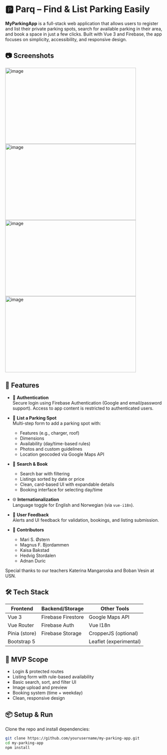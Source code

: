 
# 🅿️ Parq – Find & List Parking Easily

**MyParkingApp** is a full-stack web application that allows users to register and list their private parking spots, search for available parking in their area, and book a space in just a few clicks. Built with Vue 3 and Firebase, the app focuses on simplicity, accessibility, and responsive design.


## 📷 Screenshots

<img width="418" height="243" alt="image" src="https://github.com/user-attachments/assets/001143f9-382a-4dd5-9f6a-f2c3e8002b12" />

<img width="418" height="243" alt="image" src="https://github.com/user-attachments/assets/4e9db794-3789-4a41-ad75-53a564c891f2" />

<img width="418" height="243" alt="image" src="https://github.com/user-attachments/assets/3723dcc0-26e3-4515-a673-48404974a0f2" />

<img width="418" height="243" alt="image" src="https://github.com/user-attachments/assets/9e792073-98b5-44af-96cf-d120ac0f8292" />



## 🚀 Features

- 🔐 **Authentication**  
  Secure login using Firebase Authentication (Google and email/password support). Access to app content is restricted to authenticated users.

- 📝 **List a Parking Spot**  
  Multi-step form to add a parking spot with:
  - Features (e.g., charger, roof)
  - Dimensions
  - Availability (day/time-based rules)
  - Photos and custom guidelines
  - Location geocoded via Google Maps API

- 📍 **Search & Book**  
  - Search bar with filtering
  - Listings sorted by date or price
  - Clean, card-based UI with expandable details
  - Booking interface for selecting day/time

- 🌐 **Internationalization**  
  Language toggle for English and Norwegian (via `vue-i18n`).

- 💬 **User Feedback**  
  Alerts and UI feedback for validation, bookings, and listing submission.

- 🤝 **Contributors**
   - Mari S. Østern
   - Magnus F. Bjordammen
   - Kaisa Bakstad
   - Hedvig Stordalen
   - Adnan Duric

Special thanks to our teachers Katerina Mangaroska and Boban Vesin at USN.

## 🛠️ Tech Stack

| Frontend     | Backend/Storage   | Other Tools         |
|--------------|-------------------|----------------------|
| Vue 3        | Firebase Firestore| Google Maps API      |
| Vue Router   | Firebase Auth     | Vue I18n             |
| Pinia (store)| Firebase Storage  | CropperJS (optional) |
| Bootstrap 5  |                   | Leaflet (experimental)|

## 🧪 MVP Scope

- Login & protected routes
- Listing form with rule-based availability
- Basic search, sort, and filter UI
- Image upload and preview
- Booking system (time + weekday)
- Clean, responsive design


## 📦 Setup & Run

Clone the repo and install dependencies:

```bash
git clone https://github.com/yourusername/my-parking-app.git
cd my-parking-app
npm install

